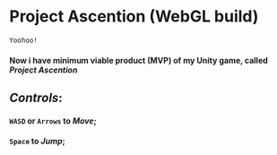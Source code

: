 # Project Ascention (WebGL build)

`Yoohoo!`

#### Now i have minimum viable product (MVP) of my Unity game, called *Project Ascention*

## *Controls*:
#### `WASD` or `Arrows` to *Move*;
#### `Space` to *Jump*;

